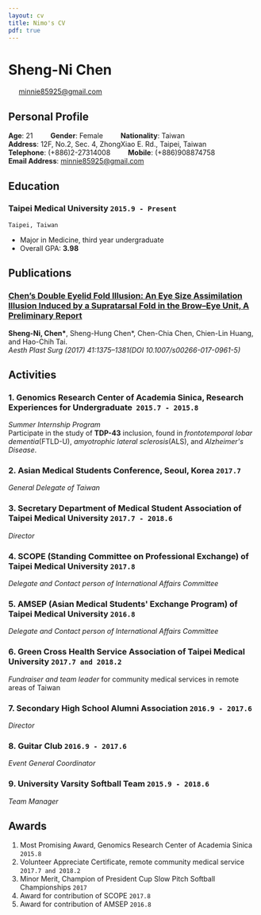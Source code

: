 ```yaml
---
layout: cv
title: Nimo's CV
pdf: true
---
```

# Sheng-Ni __Chen__

<div id="webaddress">
<i class="fi-mail" style="margin-left:1em"></i>
<a href="wn2155@columbia.edu" style="margin-left:0.5em">minnie85925@gmail.com</a>
</div>

## Personal Profile
__Age__: 21          __Gender__: Female          __Nationality__: Taiwan <br>
__Address__: 12F, No.2, Sec. 4, ZhongXiao E. Rd., Taipei, Taiwan <br>
__Telephone__: (+886)2-27314008          __Mobile__: (+886)908874758 <br>
__Email Address__: minnie85925@gmail.com <br>



## Education

### __Taipei Medical University__ `2015.9 - Present`
```
Taipei, Taiwan
```
- Major in Medicine, third year undergraduate 
- Overall GPA: __3.98__



## Publications

### [__Chen’s Double Eyelid Fold Illusion: An Eye Size Assimilation Illusion Induced by a Supratarsal Fold in the Brow–Eye Unit, A Preliminary Report__](https://www.semanticscholar.org/paper/Chen’s-Double-Eyelid-Fold-Illusion%3A-An-Eye-Size-by-Chen-Chen/98d438dff383e8d70a2e0908f919eb675ce245e5)
__Sheng-Ni, Chen\*__, Sheng-Hung Chen\*, Chen-Chia Chen, Chien-Lin Huang, and Hao-Chih Tai.<br>_Aesth Plast Surg (2017) 41:1375–1381(DOI 10.1007/s00266-017-0961-5)_ <br>


## Activities

### __1. Genomics Research Center of Academia Sinica, Research Experiences  for Undergraduate__  `2015.7 - 2015.8`
_Summer Internship Program_<br>
Participate in the study of __TDP-43__ inclusion, found in _frontotemporal lobar dementia_(FTLD-U), _amyotrophic lateral sclerosis_(ALS), and _Alzheimer's Disease_.


### __2. Asian Medical Students Conference, Seoul, Korea__ `2017.7`
_General Delegate of Taiwan_<br>


### __3. Secretary Department of Medical Student Association of Taipei Medical University__ `2017.7 - 2018.6`
_Director_<br>


### __4. SCOPE (Standing Committee on Professional Exchange) of Taipei Medical University__ `2017.8`
_Delegate and Contact person of International Affairs Committee_<br>


### __5. AMSEP (Asian Medical Students' Exchange Program) of Taipei Medical University__ `2016.8`
_Delegate and Contact person of International Affairs Committee_<br>


### __6. Green Cross Health Service Association of Taipei Medical University__ `2017.7 and 2018.2`
_Fundraiser and team leader_ for community medical services in remote areas of Taiwan<br>


### __7. Secondary High School Alumni Association__ `2016.9 - 2017.6`
_Director_<br>


### __8. Guitar Club__ `2016.9 - 2017.6`
_Event General Coordinator_<br>


### __9. University Varsity Softball Team__ `2015.9 - 2018.6`
_Team Manager_<br>



## Awards

1. Most Promising Award, Genomics Research Center of Academia Sinica `2015.8` <br>
2. Volunteer Appreciate Certificate, remote community medical service `2017.7 and 2018.2` <br>
3. Minor Merit, Champion of President Cup Slow Pitch Softball Championships `2017` <br>
4. Award for contribution of SCOPE `2017.8` <br>
5. Award for contribution of AMSEP `2016.8` <br>

<!-- ### Footer

Last updated: May 2013 -->
